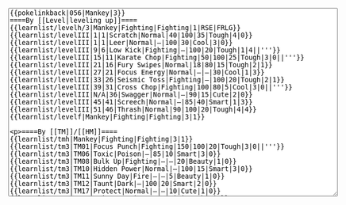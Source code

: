 </p><textarea readonly="" accesskey="," id="wpTextbox1" cols="80" rows="25" style="" class="mw-editfont-monospace" lang="en" dir="ltr" name="wpTextbox1">{{pokelinkback|056|Mankey|3}}
====By [[Level|leveling up]]====
{{learnlist/levelh/3|Mankey|Fighting|Fighting|1|RSE|FRLG}}
{{learnlist/levelIII|1|1|Scratch|Normal|40|100|35|Tough|4|0}}
{{learnlist/levelIII|1|1|Leer|Normal|—|100|30|Cool|3|0}}
{{learnlist/levelIII|9|6|Low Kick|Fighting|—|100|20|Tough|1|4||'''}}
{{learnlist/levelIII|15|11|Karate Chop|Fighting|50|100|25|Tough|3|0||'''}}
{{learnlist/levelIII|21|16|Fury Swipes|Normal|18|80|15|Tough|2|1}}
{{learnlist/levelIII|27|21|Focus Energy|Normal|—|—|30|Cool|1|3}}
{{learnlist/levelIII|33|26|Seismic Toss|Fighting|—|100|20|Tough|2|1}}
{{learnlist/levelIII|39|31|Cross Chop|Fighting|100|80|5|Cool|3|0||'''}}
{{learnlist/levelIII|N/A|36|Swagger|Normal|—|90|15|Cute|2|0}}
{{learnlist/levelIII|45|41|Screech|Normal|—|85|40|Smart|1|3}}
{{learnlist/levelIII|51|46|Thrash|Normal|90|100|20|Tough|4|4}}
{{learnlist/levelf|Mankey|Fighting|Fighting|3|1}}

====By [[TM]]/[[HM]]====
{{learnlist/tmh|Mankey|Fighting|Fighting|3|1}}
{{learnlist/tm3|TM01|Focus Punch|Fighting|150|100|20|Tough|3|0||'''}}
{{learnlist/tm3|TM06|Toxic|Poison|—|85|10|Smart|3|0}}
{{learnlist/tm3|TM08|Bulk Up|Fighting|—|—|20|Beauty|1|0}}
{{learnlist/tm3|TM10|Hidden Power|Normal|—|100|15|Smart|3|0}}
{{learnlist/tm3|TM11|Sunny Day|Fire|—|—|5|Beauty|1|0}}
{{learnlist/tm3|TM12|Taunt|Dark|—|100|20|Smart|2|0}}
{{learnlist/tm3|TM17|Protect|Normal|—|—|10|Cute|1|0}}
{{learnlist/tm3|TM18|Rain Dance|Water|—|—|5|Tough|1|0}}
{{learnlist/tm3|TM21|Frustration|Normal|—|100|20|Cute|1|0}}
{{learnlist/tm3|TM23|Iron Tail|Steel|100|75|15|Cool|1|4}}
{{learnlist/tm3|TM24|Thunderbolt|Electric|95|100|15|Cool|4|0}}
{{learnlist/tm3|TM25|Thunder|Electric|120|70|10|Cool|2|2}}
{{learnlist/tm3|TM26|Earthquake|Ground|100|100|10|Tough|1|3}}
{{learnlist/tm3|TM27|Return|Normal|—|100|20|Cute|1|0}}
{{learnlist/tm3|TM28|Dig|Ground|60|100|10|Smart|1|0}}
{{learnlist/tm3|TM31|Brick Break|Fighting|75|100|15|Cool|1|4||'''}}
{{learnlist/tm3|TM32|Double Team|Normal|—|—|15|Cool|2|0}}
{{learnlist/tm3|TM39|Rock Tomb|Rock|50|80|10|Smart|3|0}}
{{learnlist/tm3|TM40|Aerial Ace|Flying|60|—|20|Cool|2|0}}
{{learnlist/tm3|TM42|Facade|Normal|70|100|20|Cute|2|0}}
{{learnlist/tm3|TM43|Secret Power|Normal|70|100|20|Smart|1|0}}
{{learnlist/tm3|TM44|Rest|Psychic|—|—|10|Cute|2|0}}
{{learnlist/tm3|TM45|Attract|Normal|—|100|15|Cute|2|0}}
{{learnlist/tm3|TM46|Thief|Dark|40|100|10|Tough|1|0}}
{{learnlist/tm3|TM50|Overheat|Fire|140|90|5|Beauty|6|0}}
{{learnlist/tm3|HM04|Strength|Normal|80|100|15|Tough|2|1}}
{{learnlist/tm3|HM06|Rock Smash|Fighting|20|100|15|Tough|1|0||'''}}
{{learnlist/tmf|Mankey|Fighting|Fighting|3|1}}

====By {{pkmn|breeding}}====
{{learnlist/breedh|Mankey|Fighting|Fighting|3|1}}
{{learnlist/breed3|{{MSP/3|215|Sneasel}}|Beat Up|Dark|10|100|10|Smart|2|1}}
{{learnlist/breed3|{{MSP/3|287|Slakoth}}{{MSP/3|288|Vigoroth}}{{MSP/3|289|Slaking}}|Counter|Fighting|—|100|20|Tough|2|0||}}
{{learnlist/breed3|{{MSP/3|054|Psyduck}}{{MSP/3|055|Golduck}}{{MSP/3|083|Farfetch'd}}|Foresight|Normal|—|100|40|Smart|3|0|*}}
{{learnlist/breed3|{{MSP/3|235|Smeargle}}|Meditate|Psychic|—|—|40|Beauty|1|0}}
{{learnlist/breed3|{{MSP/3|235|Smeargle}}|Revenge|Fighting|60|100|10|Tough|3|0||'''}}
{{learnlist/breed3|{{MSP/3|288|Vigoroth}}|Reversal|Fighting|—|100|15|Cool|2|0||'''}}
{{learnlist/breed3|{{MSP/3|323|Camerupt}}|Rock Slide|Rock|75|90|10|Tough|1|3}}
{{learnlist/breed3|{{MSP/3|327|Spinda}}|SmellingSalt|Normal|60|100|10|Smart|2|3|*}}
{{learnlist/breedf|Mankey|Fighting|Fighting|3|1}}

====By [[Move Tutor|tutoring]]====
{{learnlist/tutorh|Mankey|Fighting|Fighting|3|1}}
{{learnlist/tutor3|Body Slam|Normal|85|100|15|Tough|1|4|||yes|yes|yes}}
{{learnlist/tutor3|Counter|Fighting|—|100|20|Tough|2|0|||yes|yes|no}}
{{learnlist/tutor3|Defense Curl|Normal|—|—|40|Cute|2|0|||no|yes|no}}
{{learnlist/tutor3|Double-Edge|Normal|120|100|15|Tough|6|0|||yes|yes|yes}}
{{learnlist/tutor3|DynamicPunch|Fighting|100|50|5|Cool|2|1||'''|no|yes|no}}
{{learnlist/tutor3|Endure|Normal|—|—|10|Tough|2|0|||no|yes|no}}
{{learnlist/tutor3|Fire Punch|Fire|75|100|15|Beauty|4|0|||no|yes|no}}
{{learnlist/tutor3|Ice Punch|Ice|75|100|15|Beauty|4|0|||no|yes|no}}
{{learnlist/tutor3|Mega Kick|Normal|120|75|5|Cool|4|0|||yes|yes|no}}
{{learnlist/tutor3|Mega Punch|Normal|80|85|20|Tough|4|0|||yes|yes|no}}
{{learnlist/tutor3|Metronome|Normal|—|—|10|Cute|3|0|||yes|yes|no}}
{{learnlist/tutor3|Mimic|Normal|—|—|10|Cute|1|0|||yes|yes|yes}}
{{learnlist/tutor3|Mud-Slap|Ground|20|100|10|Cute|2|1|||no|yes|no}}
{{learnlist/tutor3|Psych Up|Normal|—|—|10|Smart|2|0|||no|yes|no}}
{{learnlist/tutor3|Rock Slide|Rock|75|90|10|Tough|1|3|||yes|yes|no}}
{{learnlist/tutor3|Seismic Toss|Fighting|—|100|20|Tough|2|1|||yes|yes|yes}}
{{learnlist/tutor3|Sleep Talk|Normal|—|—|10|Cute|3|0|||no|yes|no}}
{{learnlist/tutor3|Snore|Normal|40|100|15|Cute|4|0|||no|yes|no}}
{{learnlist/tutor3|Substitute|Normal|—|—|10|Smart|2|0|||yes|yes|yes}}
{{learnlist/tutor3|Swagger|Normal|—|90|15|Cute|2|0|||no|yes|yes}}
{{learnlist/tutor3|Swift|Normal|60|—|20|Cool|2|0|||no|yes|no}}
{{learnlist/tutor3|ThunderPunch|Electric|75|100|15|Cool|4|0|||no|yes|no}}
{{learnlist/tutorf|Mankey|Fighting|Fighting|3|1}}

[[it:Mankey/Mosse apprese in terza generazione]]
[[zh:猴怪/第三世代招式表]]
